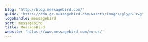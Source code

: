 ```yaml
---
blog: 'http://blog.messagebird.com/'
guide: 'https://cdn-gc.messagebird.com/assets/images/glyph.svg'
logohandle: messagebird
sort: messagebird
title: MessageBird
website: 'https://www.messagebird.com/en-us/'
---
```


